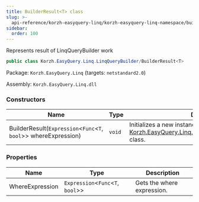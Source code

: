 ```yaml
---
title: BuilderResult<T> class
slug: >-
  api-reference/korzh-easyquery-linq/korzh-easyquery-linq-namespace/builderresult-t--class
sidebar:
  order: 100
---
```


Represents result of LinqQueryBuilder work
```csharp
public class Korzh.EasyQuery.Linq.LinqQueryBuilder/BuilderResult<T>

```
Package: `Korzh.EasyQuery.Linq` (targets: `netstandard2.0`)

Assembly: `Korzh.EasyQuery.Linq.dll`

### Constructors

| Name | Type | Description | 
| --- | --- | --- | 
| BuilderResult(`Expression`&lt;`Func`&lt;`T`, `bool`&gt;&gt; whereExpression) | `void` | Initializes a new instance of the [Korzh.EasyQuery.Linq.LinqQueryBuilder.BuilderResult`1](///////////////easyquery/docs/api-reference/korzh-easyquery-linq/korzh-easyquery-linq-namespace/linqquerybuilder-class) class. | 


### Properties

| Name | Type | Description | 
| --- | --- | --- | 
| WhereExpression | `Expression`&lt;`Func`&lt;`T`, `bool`&gt;&gt; | Gets the where expression. |
